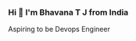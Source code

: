 ### Hi 👋 I'm Bhavana T J from India 

Aspiring to be Devops Engineer

<!--
**Bhavana851/Bhavana851** is a ✨ _special_ ✨ repository because its `README.md` (this file) appears on your GitHub profile.

Here are some ideas to get you started:

- 🔭 I’m currently working on ...
- 🌱 I’m currently learning 
- 👯 I’m looking to collaborate on ...
- 🤔 I’m looking for help with ...
- 💬 Ask me about ...
- 📫 You can reach me at: **tjbhavana257@gmail.com**
- 😄 Pronouns: ...
- ⚡ Fun fact: ...
-->
